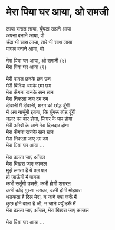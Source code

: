 # मेरा पिया घर आया, ओ रामजी

लाया बारात लाया, घुँघटा उठाने आया  
अपना बनाने आया, वो  
चँदा भी साथ लाया, तारे भी साथ लाया  
पागल बनाने आया, वो  

मेरा पिया घर आया, ओ रामजी (४)  
मेरा पिया घर आया (२)  

मेरी पायल छनके छन छन  
मेरी बिंदिया चमके छम छम  
मेरा कँगना खनके खन खन  
मेरा निकला जाए दम दम  
दीवानी मैं दीवानी, शरम को छोड़ दूँगी  
मैं अब नाचूँगी इतना, कि घुँगरू तोड़ दूँगी  
नज़र का वार होगा, जिगर के पार होगा  
मेरी आँखों के आगे मेरा दिलदार होगा  
मेरा कँगना खनके खन खन  
मेरा निकला जाए दम दम  
मेरा पिया घर आया ...  

मेरा ढलता जाए आँचल  
मेरा बिखरा जाए काजल  
मुझे लगता है ये पल पल  
हो जाऊँगी मैं पागल  
कभी रूठूँगी उससे, कभी होगी शरारत  
कभी कोई गुस्सा उसका, कभी होगी मोहब्बत  
धड़कता है दिल मेरा, न जाने क्या करूँ मैं  
कुछ होने वाला है जी, न जाने क्यूँ डरूँ मैं  
मेरा ढलता जाए आँचल, मेरा बिखरा जाए काजल  

मेरा पिया घर आया ...  
